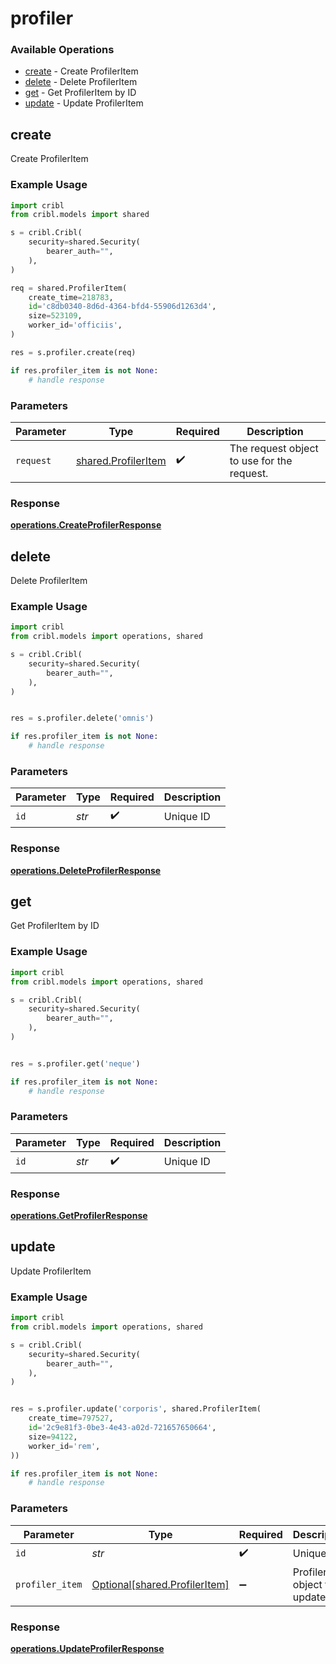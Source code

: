 # profiler

### Available Operations

* [create](#create) - Create ProfilerItem
* [delete](#delete) - Delete ProfilerItem
* [get](#get) - Get ProfilerItem by ID
* [update](#update) - Update ProfilerItem

## create

Create ProfilerItem

### Example Usage

```python
import cribl
from cribl.models import shared

s = cribl.Cribl(
    security=shared.Security(
        bearer_auth="",
    ),
)

req = shared.ProfilerItem(
    create_time=218783,
    id='c8db0340-8d6d-4364-bfd4-55906d1263d4',
    size=523109,
    worker_id='officiis',
)

res = s.profiler.create(req)

if res.profiler_item is not None:
    # handle response
```

### Parameters

| Parameter                                                  | Type                                                       | Required                                                   | Description                                                |
| ---------------------------------------------------------- | ---------------------------------------------------------- | ---------------------------------------------------------- | ---------------------------------------------------------- |
| `request`                                                  | [shared.ProfilerItem](../../models/shared/profileritem.md) | :heavy_check_mark:                                         | The request object to use for the request.                 |


### Response

**[operations.CreateProfilerResponse](../../models/operations/createprofilerresponse.md)**


## delete

Delete ProfilerItem

### Example Usage

```python
import cribl
from cribl.models import operations, shared

s = cribl.Cribl(
    security=shared.Security(
        bearer_auth="",
    ),
)


res = s.profiler.delete('omnis')

if res.profiler_item is not None:
    # handle response
```

### Parameters

| Parameter          | Type               | Required           | Description        |
| ------------------ | ------------------ | ------------------ | ------------------ |
| `id`               | *str*              | :heavy_check_mark: | Unique ID          |


### Response

**[operations.DeleteProfilerResponse](../../models/operations/deleteprofilerresponse.md)**


## get

Get ProfilerItem by ID

### Example Usage

```python
import cribl
from cribl.models import operations, shared

s = cribl.Cribl(
    security=shared.Security(
        bearer_auth="",
    ),
)


res = s.profiler.get('neque')

if res.profiler_item is not None:
    # handle response
```

### Parameters

| Parameter          | Type               | Required           | Description        |
| ------------------ | ------------------ | ------------------ | ------------------ |
| `id`               | *str*              | :heavy_check_mark: | Unique ID          |


### Response

**[operations.GetProfilerResponse](../../models/operations/getprofilerresponse.md)**


## update

Update ProfilerItem

### Example Usage

```python
import cribl
from cribl.models import operations, shared

s = cribl.Cribl(
    security=shared.Security(
        bearer_auth="",
    ),
)


res = s.profiler.update('corporis', shared.ProfilerItem(
    create_time=797527,
    id='2c9e81f3-0be3-4e43-a02d-721657650664',
    size=94122,
    worker_id='rem',
))

if res.profiler_item is not None:
    # handle response
```

### Parameters

| Parameter                                                            | Type                                                                 | Required                                                             | Description                                                          |
| -------------------------------------------------------------------- | -------------------------------------------------------------------- | -------------------------------------------------------------------- | -------------------------------------------------------------------- |
| `id`                                                                 | *str*                                                                | :heavy_check_mark:                                                   | Unique ID                                                            |
| `profiler_item`                                                      | [Optional[shared.ProfilerItem]](../../models/shared/profileritem.md) | :heavy_minus_sign:                                                   | ProfilerItem object to be updated                                    |


### Response

**[operations.UpdateProfilerResponse](../../models/operations/updateprofilerresponse.md)**

